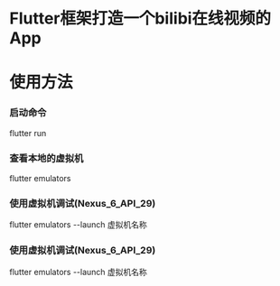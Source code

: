 # Flutter框架打造一个bilibi在线视频的App
 


# 使用方法
### 启动命令
flutter run

### 查看本地的虚拟机
flutter emulators

### 使用虚拟机调试(Nexus_6_API_29)
flutter emulators --launch  虚拟机名称


### 使用虚拟机调试(Nexus_6_API_29)
flutter emulators --launch  虚拟机名称






